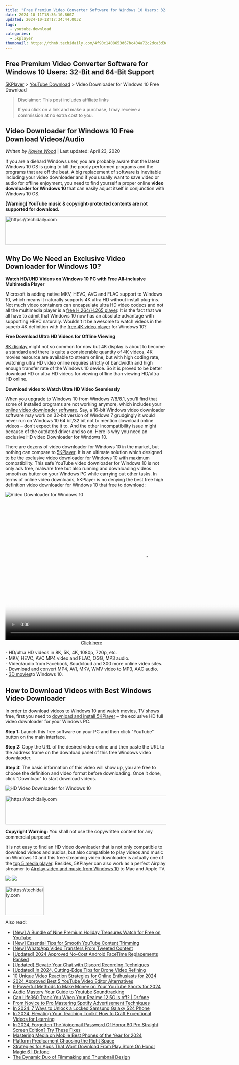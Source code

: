 ```yaml
---
title: "Free Premium Video Converter Software for Windows 10 Users: 32-Bit and 64-Bit Support"
date: 2024-10-11T18:36:10.860Z
updated: 2024-10-12T17:34:44.003Z
tags:
  - youtube-download
categories:
  - 5kplayer
thumbnail: https://thmb.techidaily.com/4f90c1408653d67bc404a72c2dca3d3d52e3a294965755306154ed4cda4187a3.png
---
```


## Free Premium Video Converter Software for Windows 10 Users: 32-Bit and 64-Bit Support

[5KPlayer](https://tools.techidaily.com/5kplayer/products/) \> [YouTube Download](https://tools.techidaily.com/5kplayer/youtube-download/) \> Video Downloader for Windows 10 Free Download

>  Disclaimer: This post includes affiliate links
>
>  If you click on a link and make a purchase, I may receive a commission at no extra cost to you.
>

## Video Downloader for Windows 10 Free Download Videos/Audio

 _Written by [Kaylee Wood](https://www.quora.com/profile/Amanda-Hu-21)_ | Last updated: April 23, 2020 

If you are a diehard Windows user, you are probably aware that the latest Windows 10 OS is going to kill the poorly performed programs and the programs that are off the beat. A big replacement of software is inevitable including your video downloader and if you usually want to save video or audio for offline enjoyment, you need to find yourself a proper online **video downloader for Windows 10** that can easily adjust itself in conjunction with Windows 10 OS.

**\[Warning\] YouTube music & copyright-protected contents are not supported for download.**

<!-- affiliate ads begin -->
<a href="https://appsumo.8odi.net/c/5597632/2144272/7443" target="_top" id="2144272">
  <img src="//a.impactradius-go.com/display-ad/7443-2144272" border="0" alt="https://techidaily.com" width="728" height="90"/>
</a>
<img height="0" width="0" src="https://appsumo.8odi.net/i/5597632/2144272/7443" style="position:absolute;visibility:hidden;" border="0" />
<!-- affiliate ads end -->

## Why Do We Need an Exclusive Video Downloader for Windows 10?

**Watch HD/UHD Videos on Windows 10 PC with Free All-inclusive Multimedia Player** 

Microsoft is adding native MKV, HEVC, AVC and FLAC support to Windows 10, which means it naturally supports 4K ultra HD without install plug-ins. Not much video containers can encapsulate ultra HD video codecs and not all the multimedia player is a [free H.264/H.265 player](https://tools.techidaily.com/5kplayer/video-music-player/). It is the fact that we all have to admit that Windows 10 now has an absolute advantage with supporting HEVC naturally. Wouldn't it be awesome to watch videos in the superb 4K definition with the [free 4K video player](https://tools.techidaily.com/5kplayer/video-music-player/) for Windows 10? 

**Free Download Ultra HD Videos for Offline Viewing**

[8K display](https://tools.techidaily.com/5kplayer/video-music-player/) might not so common for now but 4K display is about to become a standard and there is quite a considerable quantity of 4K videos, 4K movies resource are available to stream online, but with high coding rate, watching ultra HD video online requires strictly of bandwidth and high enough transfer rate of the Windows 10 device. So it is proved to be better download HD or ultra HD videos for viewing offline than viewing HD/ultra HD online. 

**Download video to Watch Ultra HD Video Seamlessly** 

When you upgrade to Windows 10 from Windows 7/8/8.1, you'll find that some of installed programs are not working anymore, which includes your [online video downloader software](https://tools.techidaily.com/5kplayer/youtube-download/). Say, a 16-bit Windows video downloader software may work on 32-bit version of Windows 7 grudgingly it would never run on Windows 10 64 bit/32 bit not to mention download online videos – don't expect the it to. And the other incompatibility issue might because of the outdated driver and so on. Here is why you need an exclusive HD video Downloader for Windows 10\. 

There are dozens of video downloader for Windows 10 in the market, but nothing can compare to [5KPlayer](https://tools.techidaily.com/5kplayer/products/). It is an ultimate solution which designed to be the exclusive video downloader for Windows 10 with maximum compatibility. This safe YouTube video downloader for Windows 10 is not only ads free, malware free but also running and downloading videos smooth as butter on your Windows PC while carrying out other tasks. In terms of online video downloads, 5KPlayer is no denying the best free high definition video downloader for Windows 10 that free to download: 

![Video Downloader for Windows 10](https://www.5kplayer.com/youtube-download/img/msw-win10-hero-slider-familiar.png) 

<!-- affiliate ads begin -->
<span id="1424531">
					<video width="864" height="NaN" style="cursor:pointer"
           poster="//a.impactradius-go.com/display-clicktoplayimage/1424531.png"
           onclick="if(!this.playClicked){this.play();this.setAttribute('controls',true);this.playClicked=true;}">
	   <source src="//a.impactradius-go.com/display-ad/16446-1424531">
	   <img src="//a.impactradius-go.com/display-clicktoplayimage/1424531.png" style="border: none; height: 100%; width: 100%; object-fit: contain">
	</video>
	<div style="width:540px;text-align:center"><a href="javascript:window.open(decodeURIComponent('https%3A%2F%2Flaganoo.pxf.io%2Fc%2F5597632%2F1424531%2F16446'), '_blank');void(0);">Click here</a></div>
</span>
<img height="0" width="0" src="https://imp.pxf.io/i/5597632/1424531/16446" style="position:absolute;visibility:hidden;" border="0" />
<!-- affiliate ads end -->

\- HD/ultra HD videos in 8K, 5K, 4K, 1080p, 720p, etc.   
\- MKV, HEVC, AVC MP4 video and FLAC, OGG, MP3 audio.   
\- Video/audio from Facebook, Soudcloud and 300 more online video sites.   
\- Download and convert MP4, AVI, MKV, WMV video to MP3, AAC audio.   
\- [3D movies](https://tools.techidaily.com/5kplayer/youtube-download/)to Windows 10\. 

##  How to Download Videos with Best Windows Video Downloader

In order to download videos to Windows 10 and watch movies, TV shows free, first you need to [download and install 5KPlayer](https://tools.techidaily.com/5kplayer/products/) – the exclusive HD full video downloader for your Windows PC. 

**Step 1:** Launch this free software on your PC and then click "YouTube" button on the main interface. 

**Step 2:**  Copy the URL of the desired video online and then paste the URL to the address frame on the download panel of this free Windows video downlaoder. 

**Step 3:** The basic information of this video will show up, you are free to choose the definition and video format before downloading. Once it done, click "Download" to start download videos.

![HD Video Downloader for Windows 10](https://www.5kplayer.com/youtube-download/img/5k-badblood-ts-free-download-yxt-051901.jpg) 

<!-- affiliate ads begin -->
<a href="https://ephamedtechinc.pxf.io/c/5597632/2137218/26400" target="_top" id="2137218">
  <img src="//a.impactradius-go.com/display-ad/26400-2137218" border="0" alt="https://techidaily.com" width="728" height="90"/>
</a>
<img height="0" width="0" src="https://ephamedtechinc.pxf.io/i/5597632/2137218/26400" style="position:absolute;visibility:hidden;" border="0" />
<!-- affiliate ads end -->

**Copyright Warning:** You shall not use the copywritten content for any commercial purpose!

 It is not easy to find an HD video downloader that is not only compatible to download videos and audios, but also compatible to play videos and music on Windows 10 and this free streaming video downloader is actually one of the [top 5 media player](https://tools.techidaily.com/5kplayer/video-music-player/). Besides, 5KPlayer can also work as a perfect Airplay streamer to [Airplay video and music from Windows 10](https://tools.techidaily.com/5kplayer/airplay/) to Mac and Apple TV.

[![](https://www.5kplayer.com/youtube-download/../button/freedownwhitewin.png)](https://tools.techidaily.com/5kplayer/products/) [![](https://www.5kplayer.com/youtube-download/../button/freedownbackmac.png)](https://tools.techidaily.com/5kplayer/products/)

<!-- affiliate ads begin -->
<a href="https://25home.pxf.io/c/5597632/2148635/16836" target="_top" id="2148635">
  <img src="//a.impactradius-go.com/display-ad/16836-2148635" border="0" alt="https://techidaily.com" width="120" height="90"/>
</a>
<img height="0" width="0" src="https://25home.pxf.io/i/5597632/2148635/16836" style="position:absolute;visibility:hidden;" border="0" />
<!-- affiliate ads end -->

<ins class="adsbygoogle"
     style="display:block"
     data-ad-format="autorelaxed"
     data-ad-client="ca-pub-7571918770474297"
     data-ad-slot="1223367746"></ins>

<ins class="adsbygoogle"
     style="display:block"
     data-ad-client="ca-pub-7571918770474297"
     data-ad-slot="8358498916"
     data-ad-format="auto"
     data-full-width-responsive="true"></ins>

<span class="atpl-alsoreadstyle">Also read:</span>
<div><ul>
<li><a href="https://youtube-video-recordings.techidaily.com/new-a-bundle-of-nine-premium-holiday-treasures-watch-for-free-on-youtube/"><u>[New] A Bundle of Nine Premium Holiday Treasures Watch for Free on YouTube</u></a></li>
<li><a href="https://youtube-video-recordings.techidaily.com/new-essential-tips-for-smooth-youtube-content-trimming/"><u>[New] Essential Tips for Smooth YouTube Content Trimming</u></a></li>
<li><a href="https://twitter-clips.techidaily.com/new-whatsapp-video-transfers-from-tweeted-content/"><u>[New] WhatsApp Video Transfers From Tweeted Content</u></a></li>
<li><a href="https://remote-screen-capture.techidaily.com/updated-2024-approved-no-cost-android-facetime-replacements-ranked/"><u>[Updated] 2024 Approved No-Cost Android FaceTime Replacements Ranked</u></a></li>
<li><a href="https://video-screen-grab.techidaily.com/updated-elevate-your-chat-with-discord-recording-techniques/"><u>[Updated] Elevate Your Chat with Discord Recording Techniques</u></a></li>
<li><a href="https://article-helps.techidaily.com/updated-in-2024-cutting-edge-tips-for-drone-video-refining/"><u>[Updated] In 2024, Cutting-Edge Tips for Drone Video Refining</u></a></li>
<li><a href="https://youtube-video-recordings.techidaily.com/10-unique-video-reaction-strategies-for-online-enthusiasts-for-2024/"><u>10 Unique Video Reaction Strategies for Online Enthusiasts for 2024</u></a></li>
<li><a href="https://youtube-video-recordings.techidaily.com/2024-approved-best-5-youtube-video-editor-alternatives/"><u>2024 Approved Best 5 YouTube Video Editor Alternatives</u></a></li>
<li><a href="https://youtube-video-recordings.techidaily.com/9-powerful-methods-to-make-money-on-your-youtube-shorts-for-2024/"><u>9 Powerful Methods to Make Money on Your YouTube Shorts for 2024</u></a></li>
<li><a href="https://youtube-video-recordings.techidaily.com/audio-mastery-your-guide-to-youtube-soundtracking/"><u>Audio Mastery Your Guide to Youtube Soundtracking</u></a></li>
<li><a href="https://fake-location.techidaily.com/can-life360-track-you-when-your-realme-12-5g-is-off-drfone-by-drfone-virtual-android/"><u>Can Life360 Track You When Your Realme 12 5G is off? | Dr.fone</u></a></li>
<li><a href="https://extra-tips.techidaily.com/from-novice-to-pro-mastering-spotify-advertisement-techniques/"><u>From Novice to Pro Mastering Spotify Advertisement Techniques</u></a></li>
<li><a href="https://android-unlock.techidaily.com/in-2024-7-ways-to-unlock-a-locked-samsung-galaxy-s24-phone-by-drfone-android/"><u>In 2024, 7 Ways to Unlock a Locked Samsung Galaxy S24 Phone</u></a></li>
<li><a href="https://youtube-video-recordings.techidaily.com/in-2024-elevating-your-teaching-toolkit-how-to-craft-exceptional-videos-for-learning/"><u>In 2024, Elevating Your Teaching Toolkit How to Craft Exceptional Videos for Learning</u></a></li>
<li><a href="https://unlock-android.techidaily.com/in-2024-forgotten-the-voicemail-password-of-honor-80-pro-straight-screen-edition-try-these-fixes-by-drfone-android/"><u>In 2024, Forgotten The Voicemail Password Of Honor 80 Pro Straight Screen Edition? Try These Fixes</u></a></li>
<li><a href="https://extra-approaches.techidaily.com/mastering-media-on-mobile-best-phones-of-the-year-for-2024/"><u>Mastering Media on Mobile Best Phones of the Year for 2024</u></a></li>
<li><a href="https://youtube-video-recordings.techidaily.com/platform-predicament-choosing-the-right-space/"><u>Platform Predicament Choosing the Right Space</u></a></li>
<li><a href="https://howto.techidaily.com/strategies-for-apps-that-wont-download-from-play-store-on-honor-magic-6-drfone-by-drfone-fix-android-problems-fix-android-problems/"><u>Strategies for Apps That Wont Download From Play Store On Honor Magic 6 | Dr.fone</u></a></li>
<li><a href="https://youtube-video-recordings.techidaily.com/the-dynamic-duo-of-filmmaking-and-thumbnail-design/"><u>The Dynamic Duo of Filmmaking and Thumbnail Design</u></a></li>
</ul></div>

